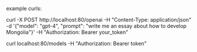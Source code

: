 example curls:

 curl -X POST http://localhost:80/openai -H "Content-Type: application/json" -d '{"model": "gpt-4", "prompt": "write me an essay about how to develop Mongolia"}'  -H "Authorization: Bearer your_token" 

curl localhost:80/models -H "Authorization: Bearer token" 